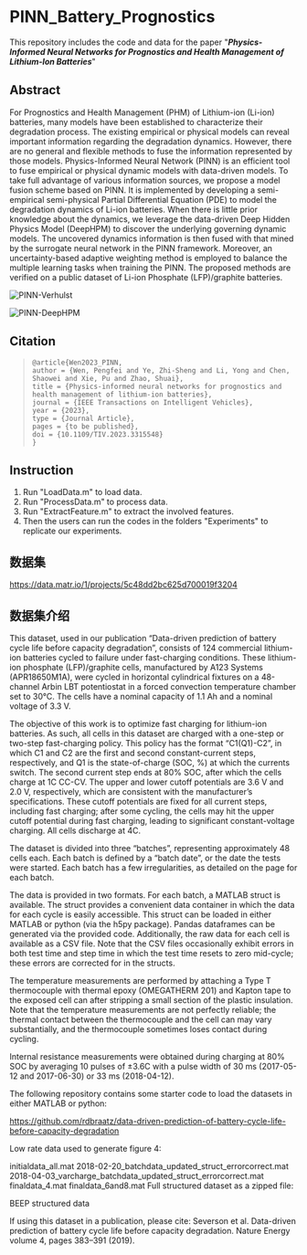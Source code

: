 # PINN_Battery_Prognostics

This repository includes the code and data for the paper "***Physics-Informed Neural Networks for Prognostics and Health Management of Lithium-Ion Batteries***"

## Abstract

For Prognostics and Health Management (PHM) of Lithium-ion (Li-ion) batteries, many models have been established to characterize their degradation process. The existing empirical or physical models can reveal important information regarding the degradation dynamics. However, there are no general and flexible methods to fuse the information represented by those models. Physics-Informed Neural Network (PINN) is an efficient tool to fuse empirical or physical dynamic models with data-driven models. To take full advantage of various information sources, we propose a model fusion scheme based on PINN. It is implemented by developing a semi-empirical semi-physical Partial Differential Equation (PDE) to model the degradation dynamics of Li-ion batteries. When there is little prior knowledge about the dynamics, we leverage the data-driven Deep Hidden Physics Model (DeepHPM) to discover the underlying governing dynamic models. The uncovered dynamics information is then fused with that mined by the surrogate neural network in the PINN framework. Moreover, an uncertainty-based adaptive weighting method is employed to balance the multiple learning tasks when training the PINN. The proposed methods are verified on a public dataset of Li-ion Phosphate (LFP)/graphite batteries.

![PINN-Verhulst](https://github.com/WenPengfei0823/PINN-Battery-Prognostics/blob/main/Documents/PINN_Verhulst.jpg "Model fusion with *a priori* known dynamic model.")

![PINN-DeepHPM](https://github.com/WenPengfei0823/PINN-Battery-Prognostics/blob/main/Documents/PINN_DeepHPM.jpg "Model fusion without *a priori* known dynamic model.")

## Citation

> ```
> @article{Wen2023_PINN,
> author = {Wen, Pengfei and Ye, Zhi-Sheng and Li, Yong and Chen, Shaowei and Xie, Pu and Zhao, Shuai},
> title = {Physics-informed neural networks for prognostics and health management of lithium-ion batteries},
> journal = {IEEE Transactions on Intelligent Vehicles},
> year = {2023},
> type = {Journal Article},
> pages = {to be published},
> doi = {10.1109/TIV.2023.3315548}
> }
> ```


## Instruction

1. Run "LoadData.m" to load data.
2. Run "ProcessData.m" to process data.
3. Run "ExtractFeature.m" to extract the involved features.
4. Then the users can run the codes in the folders "Experiments" to replicate our experiments.

## 数据集
https://data.matr.io/1/projects/5c48dd2bc625d700019f3204

## 数据集介绍
This dataset, used in our publication “Data-driven prediction of battery cycle life before capacity degradation”, consists of 124 commercial lithium-ion batteries cycled to failure under fast-charging conditions. These lithium-ion phosphate (LFP)/graphite cells, manufactured by A123 Systems (APR18650M1A), were cycled in horizontal cylindrical fixtures on a 48-channel Arbin LBT potentiostat in a forced convection temperature chamber set to 30°C. The cells have a nominal capacity of 1.1 Ah and a nominal voltage of 3.3 V.

The objective of this work is to optimize fast charging for lithium-ion batteries. As such, all cells in this dataset are charged with a one-step or two-step fast-charging policy. This policy has the format “C1(Q1)-C2”, in which C1 and C2 are the first and second constant-current steps, respectively, and Q1 is the state-of-charge (SOC, %) at which the currents switch. The second current step ends at 80% SOC, after which the cells charge at 1C CC-CV. The upper and lower cutoff potentials are 3.6 V and 2.0 V, respectively, which are consistent with the manufacturer’s specifications. These cutoff potentials are fixed for all current steps, including fast charging; after some cycling, the cells may hit the upper cutoff potential during fast charging, leading to significant constant-voltage charging. All cells discharge at 4C.

The dataset is divided into three “batches”, representing approximately 48 cells each. Each batch is defined by a “batch date”, or the date the tests were started. Each batch has a few irregularities, as detailed on the page for each batch.

The data is provided in two formats. For each batch, a MATLAB struct is available. The struct provides a convenient data container in which the data for each cycle is easily accessible. This struct can be loaded in either MATLAB or python (via the h5py package). Pandas dataframes can be generated via the provided code. Additionally, the raw data for each cell is available as a CSV file. Note that the CSV files occasionally exhibit errors in both test time and step time in which the test time resets to zero mid-cycle; these errors are corrected for in the structs.

The temperature measurements are performed by attaching a Type T thermocouple with thermal epoxy (OMEGATHERM 201) and Kapton tape to the exposed cell can after stripping a small section of the plastic insulation. Note that the temperature measurements are not perfectly reliable; the thermal contact between the thermocouple and the cell can may vary substantially, and the thermocouple sometimes loses contact during cycling.

Internal resistance measurements were obtained during charging at 80% SOC by averaging 10 pulses of ±3.6C with a pulse width of 30 ms (2017-05-12 and 2017-06-30) or 33 ms (2018-04-12).

The following repository contains some starter code to load the datasets in either MATLAB or python:

https://github.com/rdbraatz/data-driven-prediction-of-battery-cycle-life-before-capacity-degradation

Low rate data used to generate figure 4:

initialdata_all.mat
2018-02-20_batchdata_updated_struct_errorcorrect.mat
2018-04-03_varcharge_batchdata_updated_struct_errorcorrect.mat
finaldata_4.mat
finaldata_6and8.mat
Full structured dataset as a zipped file:

BEEP structured data

If using this dataset in a publication, please cite: Severson et al. Data-driven prediction of battery cycle life before capacity degradation. Nature Energy volume 4, pages 383–391 (2019).

